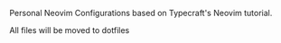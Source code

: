 Personal Neovim Configurations based on Typecraft's Neovim tutorial.

All files will be moved to dotfiles
